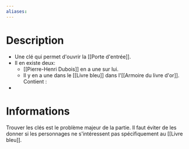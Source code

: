 ```yaml
---
aliases:
---
```

# Description
- Une clé qui permet d'ouvrir la [[Porte d'entrée]].
- Il en existe deux: 
	- [[Pierre-Henri Dubois]] en a une sur lui.
	- Il y en a une dans le [[Livre bleu]] dans l'[[Armoire du livre d'or]].
Contient : 
- 
# Informations
Trouver les clés est le problème majeur de la partie. Il faut éviter de les donner si les personnages ne s'intéressent pas spécifiquement au [[Livre bleu]].